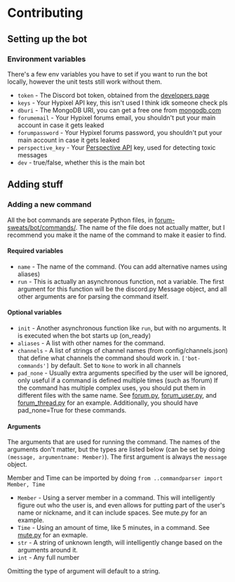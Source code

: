 # Contributing

## Setting up the bot

### Environment variables

There's a few env variables you have to set if you want to run the bot locally, however the unit tests still work without them.

- `token` - The Discord bot token, obtained from the [developers page](https://discord.com/developers/applications)
- `keys` - Your Hypixel API key, this isn't used I think idk someone check pls
- `dburi` - The MongoDB URI, you can get a free one from [mongodb.com](https://mongodb.com)
- `forumemail` - Your Hypixel forums email, you shouldn't put your main account in case it gets leaked
- `forumpassword` - Your Hypixel forums password, you shouldn't put your main account in case it gets leaked
- `perspective_key` - Your [Perspective API](https://perspectiveapi.com/#/home) key, used for detecting toxic messages
- `dev` - true/false, whether this is the main bot

## Adding stuff

### Adding a new command

All the bot commands are seperate Python files, in [forum-sweats/bot/commands/](https://github.com/mat-1/forum-sweats/tree/master/bot/commands). The name of the file does not actually matter, but I recommend you make it the name of the command to make it easier to find.

#### Required variables

- `name` - The name of the command. (You can add alternative names using aliases)
- `run` - This is actually an asynchronous function, not a variable. The first argument for this function will be the discord.py Message object, and all other arguments are for parsing the command itself.

#### Optional variables

- `init` - Another asynchronous function like `run`, but with no arguments. It is executed when the bot starts up (on_ready)
- `aliases` - A list with other names for the command.
- `channels` - A list of strings of channel names (from config/channels.json) that define what channels the command should work in. `['bot-commands']` by default. Set to `None` to work in all channels
- `pad_none` - Usually extra arguments specified by the user will be ignored, only useful if a command is defined multiple times (such as !forum)
If the command has multiple complex uses, you should put them in different files with the same name. See [forum.py](https://github.com/mat-1/forum-sweats/blob/master/bot/commands/forum.py), [forum_user.py](https://github.com/mat-1/forum-sweats/blob/master/bot/commands/forum_user.py), and [forum_thread.py](https://github.com/mat-1/forum-sweats/blob/master/bot/commands/forum_thread.py) for an example. Additionally, you should have pad_none=True for these commands.

#### Arguments

The arguments that are used for running the command. The names of the arguments don't matter, but the types are listed below (can be set by doing `(message, argumentname: Member)`).
The first argument is always the `message` object.

Member and Time can be imported by doing `from ..commandparser import Member, Time`

- `Member` - Using a server member in a command. This will intelligently figure out who the user is, and even allows for putting part of the user's name or nickname, and it can include spaces. See mute.py for an example.
- `Time` - Using an amount of time, like 5 minutes, in a command. See [mute.py](https://github.com/mat-1/forum-sweats/blob/master/bot/commands/mute.py) for an exmaple.
- `str` - A string of unknown length, will intelligently change based on the arguments around it.
- `int` - Any full number

Omitting the type of argument will default to a string.
